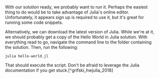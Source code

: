 With our solution ready, we probably want to run it. Perhaps the easiest 
thing to do would be to take advantage of Julia's online editor. 
Unfortunately, it appears sign up is required to use it, but it's great 
for running some code snippets.

Alternatively, we can download the latest version of Julia. While we're 
at it, we should probably get a copy of the Hello World in Julia solution. 
With everything read to go, navigate the command line to the folder 
containing the solution. Then, run the following:

```shell
julia hello-world.jl
```

That should execute the script. Don't be afraid to leverage the Julia 
documentation if you get stuck.[^grifski_hwjulia_2018]
